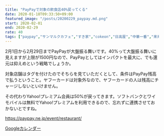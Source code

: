 ```yaml
---
title: "PayPayで対象の飲食店40%戻ってくる"
date: 2020-01-18T09:33:50+09:00
featured_image: "/posts/20200229_paypay.md.png"
start: 2020-02-01
end: 2020-02-29
rate: 40
tags: ["paypay","サンマルクカフェ","すき家","cokeon","日高屋","中華一番","来来軒","らーめん日高","菜ノ宮","はなまるうどん","うまげな","さぬき麺屋","つるさく","松屋","松のや","松乃家","吉野家"]
---
```


2月1日から2月29日までPayPayが大盤振る舞いです。40%って大盤振る舞いに見えますが上限が1500円なので、PayPayとしてはインパクトを最大に、でも還元は抑えめという戦略でしょうか。

対象店舗はタグを付けたのでそちらを見ていただくとして、条件はPayPay残高で払うということ。ヤフーカードは対象外なので、ヤフーカードの人は残高にチャージしないといけません。

その代わりYahoo!プレミアム会員は50%が戻ってきます。ソフトバンクとワイモバイルは無料でYahoo!プレミアムを利用できるので、忘れずに連携させておかないとですね。

https://paypay.ne.jp/event/restaurant/

[Googleカレンダー](http://www.google.com/calendar/event?action=TEMPLATE&text=PayPay%E3%81%A7%E5%AF%BE%E8%B1%A1%E3%81%AE%E9%A3%B2%E9%A3%9F%E5%BA%9740%25%E6%88%BB%E3%81%A3%E3%81%A6%E3%81%8F%E3%82%8B&dates=20200201/20200229&details=http://pokanpo.skr.jp/posts/20200229_paypay/)
